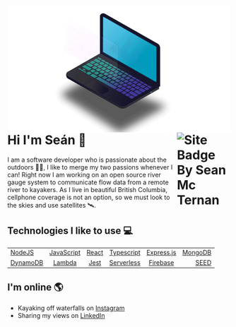   <img src="https://github.com/SeanMcTernan/SeanMcTernan/blob/main/Site_logo.gif?raw=true" alt="Sean Mc Ternan GitHub Motion Graphic" align="right">

# Hi I'm Seán 👋  <a href="https://github.com/SeanMcTernan" target="_blank"><img src="https://raw.githubusercontent.com/SeanMcTernan/SeanMcTernan/7c1dcc08830e2087866a9d06c1f37d7b431edf82/ReadMe_Images/ReadMe_Badge_Small.svg" alt="Site Badge By Sean Mc Ternan" width="120" align="right"/></a>


I am a software developer who is passionate about the outdoors 🌱🌲, I like to merge my two passions whenever I can! Right now I am working on an open source river gauge system to communicate flow data from a remote river to kayakers. As I live in beautiful British Columbia, cellphone coverage is not an option, so we must look to the skies and use satellites 🛰️. 

## Technologies I like to use 💻             

|             |                             |                             |                             |                             |               |             
| :---        |           :----:            |           :----:            |           :----:            |           :----:            |          ---: |
| [NodeJS](https://nodejs.org/en/)     | [JavaScript](https://www.javascript.com/)                  | [React](https://reactjs.org/)                       | [Typescript](https://www.typescriptlang.org/) | [Express.js](https://expressjs.com/)                | [MongoDB](https://www.mongodb.com/)        |
| [DynamoDB](https://aws.amazon.com/dynamodb/)     | [Lambda](https://aws.amazon.com/lambda/)                     | [Jest](https://jestjs.io/)                   | [Serverless](https://expressjs.com/)                  | [Firebase](https://expressjs.com/)                    | [SEED](https://expressjs.com/) | [Jest](https://expressjs.com/)          |


## I'm online 🌎

- Kayaking off waterfalls on <a href="https://www.instagram.com/whatsthekracken">Instagram</a>
- Sharing my views on <a href="https://www.linkedin.com/in/seanmcternan">LinkedIn</a>
